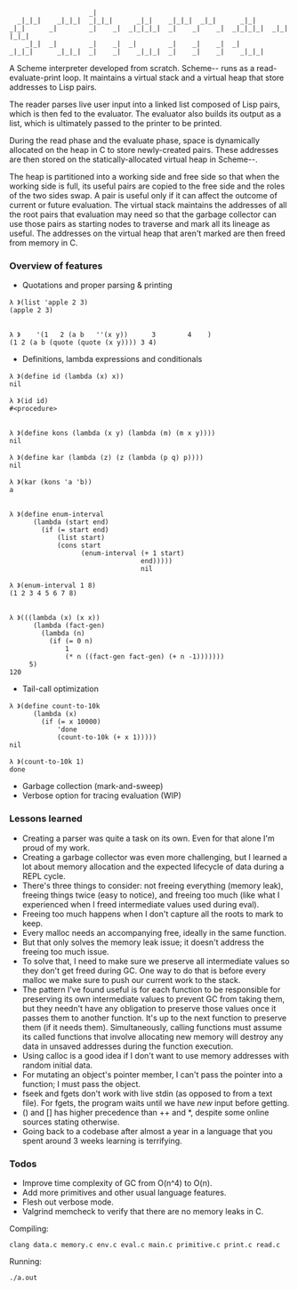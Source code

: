 
```                                                   
                    _|                                                        
  _|_|_|    _|_|_|  _|_|_|      _|_|    _|_|_|  _|_|      _|_|                
_|_|      _|        _|    _|  _|_|_|_|  _|    _|    _|  _|_|_|_|  _|_| |_|_|
    _|_|  _|        _|    _|  _|        _|    _|    _|  _|                    
_|_|_|      _|_|_|  _|    _|    _|_|_|  _|    _|    _|    _|_|_|              
```
A Scheme interpreter developed from scratch. Scheme-- runs as a 
read-evaluate-print loop. It maintains a virtual stack and a virtual 
heap that store addresses to Lisp pairs.

The reader parses live user input into a linked list composed of Lisp
pairs, which is then fed to the evaluator. The evaluator also builds
its output as a list, which is ultimately passed to the printer to be
printed. 

During the read phase and the evaluate phase, space is dynamically
allocated on the heap in C to store newly-created pairs. These
addresses are then stored on the statically-allocated virtual heap in
Scheme--.

The heap is partitioned into a working side and free side so that
when the working side is full, its useful pairs are copied to the
free side and the roles of the two sides swap. A pair is useful only
if it can affect the outcome of current or future evaluation. The
virtual stack maintains the addresses of all the root pairs that
evaluation may need so that the garbage collector can use those pairs
as starting nodes to traverse and mark all its lineage as useful. The
addresses on the virtual heap that aren't marked are then freed from
memory in C.

### Overview of features
- Quotations and proper parsing & printing
```
λ 》(list 'apple 2 3)
(apple 2 3)


λ 》    '(1   2 (a b   ''(x y))      3        4    )
(1 2 (a b (quote (quote (x y)))) 3 4)
```
- Definitions, lambda expressions and conditionals
```
λ 》(define id (lambda (x) x))
nil

λ 》(id id)
#<procedure>


λ 》(define kons (lambda (x y) (lambda (m) (m x y))))
nil

λ 》(define kar (lambda (z) (z (lambda (p q) p))))
nil

λ 》(kar (kons 'a 'b))
a


λ 》(define enum-interval
      (lambda (start end)
        (if (= start end)
            (list start)
            (cons start
                  (enum-interval (+ 1 start)
                                 end)))))
                                 nil
                                 
λ 》(enum-interval 1 8)
(1 2 3 4 5 6 7 8)


λ 》(((lambda (x) (x x))
      (lambda (fact-gen)
        (lambda (n)
          (if (= 0 n)
              1
              (* n ((fact-gen fact-gen) (+ n -1)))))))
     5)
120
```
- Tail-call optimization
```
λ 》(define count-to-10k
      (lambda (x) 
        (if (= x 10000) 
            'done 
            (count-to-10k (+ x 1)))))
nil

λ 》(count-to-10k 1)
done
```
- Garbage collection (mark-and-sweep)
- Verbose option for tracing evaluation (WIP)

### Lessons learned
- Creating a parser was quite a task on its own. Even for that alone I'm
  proud of my work.
- Creating a garbage collector was even more challenging, but I learned a lot
  about memory allocation and the expected lifecycle of data during a REPL
  cycle.
- There's three things to consider: not freeing everything (memory leak),
  freeing things twice (easy to notice), and freeing too much (like what I
  experienced when I freed intermediate values used during eval).
- Freeing too much happens when I don't capture all the roots to mark to keep.
- Every malloc needs an accompanying free, ideally in the same function.
- But that only solves the memory leak issue; it doesn't address the
  freeing too much issue.
- To solve that, I need to make sure we preserve all intermediate values so
  they don't get freed during GC. One way to do that is before every malloc
  we make sure to push our current work to the stack.
- The pattern I've found useful is for each function to be responsible for
  preserving its own intermediate values to prevent GC from taking them, 
  but they needn't have any obligation to preserve those values once it
  passes them to another function. It's up to the next function to
  preserve them (if it needs them). Simultaneously, calling functions must
  assume its called functions that involve allocating new memory will destroy
  any data in unsaved addresses during the function execution.
- Using calloc is a good idea if I don't want to use memory addresses with
  random initial data.
- For mutating an object's pointer member, I can't pass the pointer into
  a function; I must pass the object.
- fseek and fgets don't work with live stdin (as opposed to from a text file).
  For fgets, the program waits until we have _new_ input before getting.
- () and [] has higher precedence than ++ and *, despite some online sources
  stating otherwise.
- Going back to a codebase after almost a year in a language that you spent
  around 3 weeks learning is terrifying.

### Todos
- Improve time complexity of GC from O(n^4) to O(n).
- Add more primitives and other usual language features.
- Flesh out verbose mode.
- Valgrind memcheck to verify that there are no memory leaks in C.

Compiling:
```
clang data.c memory.c env.c eval.c main.c primitive.c print.c read.c
```
Running:
```
./a.out
```
